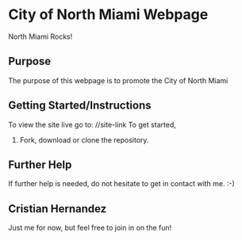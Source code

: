 # City of North Miami Webpage
North Miami Rocks!
## Purpose
The purpose of this webpage is to promote the City of North Miami
## Getting Started/Instructions
To view the site live go to: //site-link
To get started,
1. Fork, download or clone the repository.
## Further Help
If further help is needed, do not hesitate to get in contact with me.  :-)
## Cristian Hernandez
Just me for now, but feel free to join in on the fun!